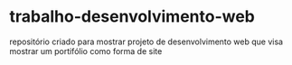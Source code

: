 # trabalho-desenvolvimento-web
repositório criado para mostrar projeto de desenvolvimento web que visa mostrar um portifólio como forma de site
